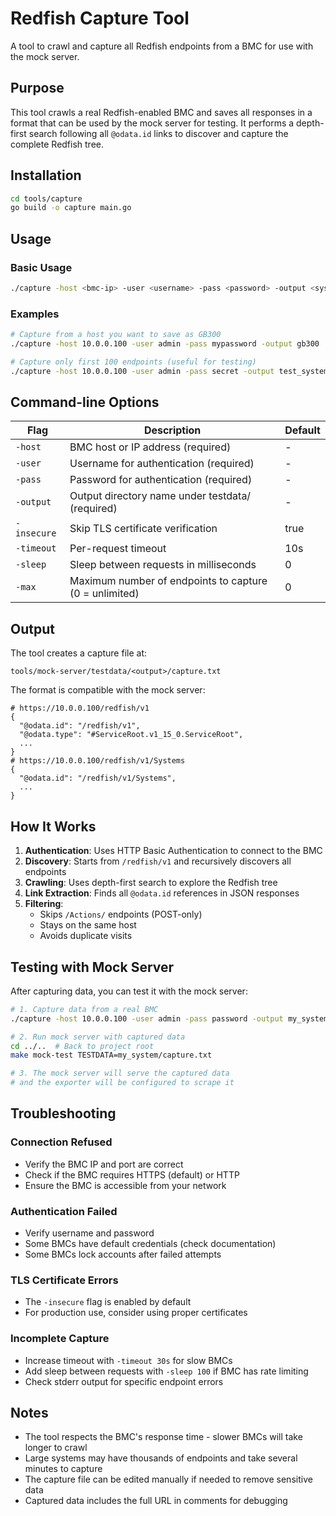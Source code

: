 # Redfish Capture Tool

A tool to crawl and capture all Redfish endpoints from a BMC for use with the mock server.

## Purpose

This tool crawls a real Redfish-enabled BMC and saves all responses in a format that can be used by the mock server for testing. It performs a depth-first search following all `@odata.id` links to discover and capture the complete Redfish tree.

## Installation

```bash
cd tools/capture
go build -o capture main.go
```

## Usage

### Basic Usage

```bash
./capture -host <bmc-ip> -user <username> -pass <password> -output <system_name>
```

### Examples

```bash
# Capture from a host you want to save as GB300
./capture -host 10.0.0.100 -user admin -pass mypassword -output gb300

# Capture only first 100 endpoints (useful for testing)
./capture -host 10.0.0.100 -user admin -pass secret -output test_system -max 100
```

## Command-line Options

| Flag | Description | Default |
|------|-------------|---------|
| `-host` | BMC host or IP address (required) | - |
| `-user` | Username for authentication (required) | - |
| `-pass` | Password for authentication (required) | - |
| `-output` | Output directory name under testdata/ (required) | - |
| `-insecure` | Skip TLS certificate verification | true |
| `-timeout` | Per-request timeout | 10s |
| `-sleep` | Sleep between requests in milliseconds | 0 |
| `-max` | Maximum number of endpoints to capture (0 = unlimited) | 0 |

## Output

The tool creates a capture file at:
```
tools/mock-server/testdata/<output>/capture.txt
```

The format is compatible with the mock server:
```
# https://10.0.0.100/redfish/v1
{
  "@odata.id": "/redfish/v1",
  "@odata.type": "#ServiceRoot.v1_15_0.ServiceRoot",
  ...
}
# https://10.0.0.100/redfish/v1/Systems
{
  "@odata.id": "/redfish/v1/Systems",
  ...
}
```

## How It Works

1. **Authentication**: Uses HTTP Basic Authentication to connect to the BMC
2. **Discovery**: Starts from `/redfish/v1` and recursively discovers all endpoints
3. **Crawling**: Uses depth-first search to explore the Redfish tree
4. **Link Extraction**: Finds all `@odata.id` references in JSON responses
5. **Filtering**:
   - Skips `/Actions/` endpoints (POST-only)
   - Stays on the same host
   - Avoids duplicate visits

## Testing with Mock Server

After capturing data, you can test it with the mock server:

```bash
# 1. Capture data from a real BMC
./capture -host 10.0.0.100 -user admin -pass password -output my_system

# 2. Run mock server with captured data
cd ../..  # Back to project root
make mock-test TESTDATA=my_system/capture.txt

# 3. The mock server will serve the captured data
# and the exporter will be configured to scrape it
```

## Troubleshooting

### Connection Refused
- Verify the BMC IP and port are correct
- Check if the BMC requires HTTPS (default) or HTTP
- Ensure the BMC is accessible from your network

### Authentication Failed
- Verify username and password
- Some BMCs have default credentials (check documentation)
- Some BMCs lock accounts after failed attempts

### TLS Certificate Errors
- The `-insecure` flag is enabled by default
- For production use, consider using proper certificates

### Incomplete Capture
- Increase timeout with `-timeout 30s` for slow BMCs
- Add sleep between requests with `-sleep 100` if BMC has rate limiting
- Check stderr output for specific endpoint errors

## Notes

- The tool respects the BMC's response time - slower BMCs will take longer to crawl
- Large systems may have thousands of endpoints and take several minutes to capture
- The capture file can be edited manually if needed to remove sensitive data
- Captured data includes the full URL in comments for debugging
